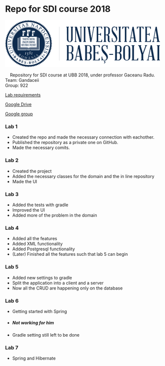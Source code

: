 # Repo for SDI course 2018


![alt text](./gitHub_pictures/logo_ubb_albastru.png "Logo Title Text 1")

&nbsp;&nbsp;&nbsp;&nbsp;Repository for SDI course at UBB 2018, under professor Gaceanu Radu.
Team: Gandaceii  
Group: 922  

[Lab requirements](https://docs.google.com/document/d/1xQ2NjbyepsuXOmJ6321jM1VNukzI8qlBMZLfIXxjwV4/edit?usp=drive_web&ouid=101359917012351863431)  

[Google Drive](https://drive.google.com/drive/folders/1rS-bL4xl3fQh4LdyHxpLyoCR-Y6JVZxR)  

[Google group](https://groups.google.com/forum/#!forum/sdi_2018)  


### Lab 1

* Created the repo and made the necessary connection with eachother. 
* Published the repository as a private one on GitHub.
* Made the necessary comits.

### Lab 2 

* Created the project
* Added the necessary classes for the domain and the in line repository
* Made the UI

### Lab 3 

* Added the tests with gradle 
* Improved the UI
* Added more of the problem in the domain

### Lab 4

* Added all the features
* Added XML functionality 
* Added Postgresql functionality
* (Later) Finished all the features such that lab 5 can begin


### Lab 5

* Added new settings to gradle
* Split the application into a client and a server 
* Now all the CRUD are happening only on the database

### Lab 6

* Getting started with Spring
* ##### Not working for him
* Gradle setting still left to be done 

### Lab 7

* Spring and Hibernate